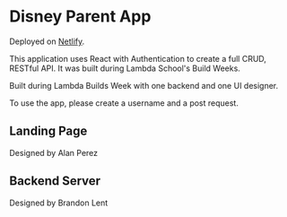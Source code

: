 # Disney Parent App 

Deployed on [Netlify](https://hopeful-chandrasekhar-37916b.netlify.com).

This application uses React with Authentication to create a full CRUD, RESTful API. It was built during Lambda School's Build Weeks.

Built during Lambda Builds Week with one backend and one UI designer.

To use the app, please create a username and a post request.

## Landing Page 

Designed by Alan Perez

## Backend Server

Designed by Brandon Lent
